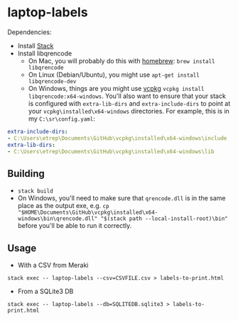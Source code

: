 laptop-labels
=============

Dependencies:

* Install [Stack](https://www.haskellstack.org/)
* Install libqrencode
  - On Mac, you will probably do this with [homebrew](https://brew.sh/): `brew install libqrencode`
  - On Linux (Debian/Ubuntu), you might use `apt-get install libqrencode-dev`
  - On Windows, things are you might use [vcpkg](https://github.com/Microsoft/vcpkg) `vcpkg install libqrencode:x64-windows`. You'll
    also want to ensure that your stack is configured with `extra-lib-dirs` and `extra-include-dirs` to point at your `vcpkg\installed\x64-windows` directories. For example, this is in my `C:\sr\config.yaml`:

```yaml
extra-include-dirs:
- C:\Users\etrep\Documents\GitHub\vcpkg\installed\x64-windows\include
extra-lib-dirs:
- C:\Users\etrep\Documents\GitHub\vcpkg\installed\x64-windows\lib
```

Building
--------

* `stack build`
* On Windows, you'll need to make sure that `qrencode.dll` is in the same place as the output exe, e.g. `cp "$HOME\Documents\GitHub\vcpkg\installed\x64-windows\bin\qrencode.dll" "$(stack path --local-install-root)\bin"` before you'll be able to run it correctly.

Usage
-----

* With a CSV from Meraki

```
stack exec -- laptop-labels --csv=CSVFILE.csv > labels-to-print.html
```

* From a SQLite3 DB

```
stack exec -- laptop-labels --db=SQLITEDB.sqlite3 > labels-to-print.html
```

